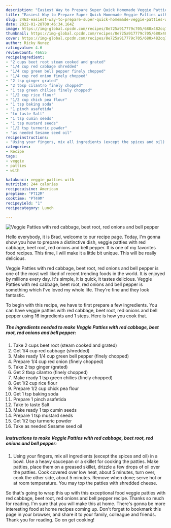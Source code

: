 ```yaml
---
description: "Easiest Way to Prepare Super Quick Homemade Veggie Patties with red cabbage, beet root, red onions and bell pepper"
title: "Easiest Way to Prepare Super Quick Homemade Veggie Patties with red cabbage, beet root, red onions and bell pepper"
slug: 2462-easiest-way-to-prepare-super-quick-homemade-veggie-patties-with-red-cabbage-beet-root-red-onions-and-bell-pepper
date: 2022-01-28T00:46:34.164Z
image: https://img-global.cpcdn.com/recipes/8e725a917779c705/680x482cq70/veggie-patties-with-red-cabbage-beet-root-red-onions-and-bell-pepper-recipe-main-photo.jpg
thumbnail: https://img-global.cpcdn.com/recipes/8e725a917779c705/680x482cq70/veggie-patties-with-red-cabbage-beet-root-red-onions-and-bell-pepper-recipe-main-photo.jpg
cover: https://img-global.cpcdn.com/recipes/8e725a917779c705/680x482cq70/veggie-patties-with-red-cabbage-beet-root-red-onions-and-bell-pepper-recipe-main-photo.jpg
author: Ricky Nunez
ratingvalue: 4.6
reviewcount: 46655
recipeingredient:
- "2 cups beet root steam cooked and grated"
- "1/4 cup red cabbage shredded"
- "1/4 cup green bell pepper finely chopped"
- "1/4 cup red onion finely chopped"
- "2 tsp ginger grated"
- "2 tbsp cilantro finely chopped"
- "1 tsp green chilies finely chopped"
- "1/2 cup rice flour"
- "1/2 cup chick pea flour"
- "1 tsp baking soda"
- "1 pinch asafetida"
- "to taste Salt"
- "1 tsp cumin seeds"
- "1 tsp mustard seeds"
- "1/2 tsp turmeric powder"
- "as needed Sesame seed oil"
recipeinstructions:
- "Using your fingers, mix all ingredients (except the spices and oil) in a bowl. Use a heavy saucepan or a skillet for cooking the patties. Make patties, place them on a greased skillet, drizzle a few drops of oil over the patties. Cook covered over low heat, about 5 minutes, turn over, cook the other side, about 5 minutes. Remove when done; serve hot or at room temperature. You may top the patties with shredded cheese."
categories:
- Recipe
tags:
- veggie
- patties
- with

katakunci: veggie patties with 
nutrition: 244 calories
recipecuisine: American
preptime: "PT12M"
cooktime: "PT49M"
recipeyield: "1"
recipecategory: Lunch

---
```



![Veggie Patties with red cabbage, beet root, red onions and bell pepper](https://img-global.cpcdn.com/recipes/8e725a917779c705/680x482cq70/veggie-patties-with-red-cabbage-beet-root-red-onions-and-bell-pepper-recipe-main-photo.jpg)

Hello everybody, it is Brad, welcome to our recipe page. Today, I'm gonna show you how to prepare a distinctive dish, veggie patties with red cabbage, beet root, red onions and bell pepper. It is one of my favorites food recipes. This time, I will make it a little bit unique. This will be really delicious.



Veggie Patties with red cabbage, beet root, red onions and bell pepper is one of the most well liked of recent trending foods in the world. It is enjoyed by millions every day. It's simple, it is quick, it tastes delicious. Veggie Patties with red cabbage, beet root, red onions and bell pepper is something which I've loved my whole life. They're fine and they look fantastic.


To begin with this recipe, we have to first prepare a few ingredients. You can have veggie patties with red cabbage, beet root, red onions and bell pepper using 16 ingredients and 1 steps. Here is how you cook that.

<!--inarticleads1-->

##### The ingredients needed to make Veggie Patties with red cabbage, beet root, red onions and bell pepper:

1. Take 2 cups beet root (steam cooked and grated)
1. Get 1/4 cup red cabbage (shredded)
1. Make ready 1/4 cup green bell pepper (finely chopped)
1. Prepare 1/4 cup red onion (finely chopped)
1. Take 2 tsp ginger (grated)
1. Get 2 tbsp cilantro (finely chopped)
1. Make ready 1 tsp green chilies (finely chopped)
1. Get 1/2 cup rice flour
1. Prepare 1/2 cup chick pea flour
1. Get 1 tsp baking soda
1. Prepare 1 pinch asafetida
1. Take to taste Salt
1. Make ready 1 tsp cumin seeds
1. Prepare 1 tsp mustard seeds
1. Get 1/2 tsp turmeric powder
1. Take as needed Sesame seed oil




<!--inarticleads2-->

##### Instructions to make Veggie Patties with red cabbage, beet root, red onions and bell pepper:

1. Using your fingers, mix all ingredients (except the spices and oil) in a bowl. Use a heavy saucepan or a skillet for cooking the patties. Make patties, place them on a greased skillet, drizzle a few drops of oil over the patties. Cook covered over low heat, about 5 minutes, turn over, cook the other side, about 5 minutes. Remove when done; serve hot or at room temperature. You may top the patties with shredded cheese.




So that's going to wrap this up with this exceptional food veggie patties with red cabbage, beet root, red onions and bell pepper recipe. Thanks so much for reading. I'm sure that you will make this at home. There's gonna be more interesting food at home recipes coming up. Don't forget to bookmark this page in your browser, and share it to your family, colleague and friends. Thank you for reading. Go on get cooking!

